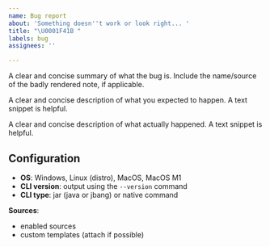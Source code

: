 ```yaml
---
name: Bug report
about: 'Something doesn''t work or look right... '
title: "\U0001F41B "
labels: bug
assignees: ''

---
```


<!-- Describe the bug -->
A clear and concise summary of what the bug is. Include the name/source of the badly rendered note, if applicable.

<!-- What was the expected behavior -->
A clear and concise description of what you expected to happen. A text snippet is helpful.

<!-- What actually happened -->
A clear and concise description of what actually happened. A text snippet is helpful.

## Configuration

<!-- Update the following to match your situation -->
- **OS**: Windows, Linux (distro), MacOS, MacOS M1
- **CLI version**: output using the `--version` command
- **CLI type**: jar (java or jbang) or native command

**Sources**:
- enabled sources
- custom templates (attach if possible)

